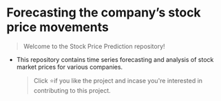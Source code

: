 # Forecasting the company’s stock price movements

> Welcome to the Stock Price Prediction repository!

- This repository contains time series forecasting and analysis of stock market prices for various companies.
  > Click ⭐if you like the project and incase you're interested in contributing to this project.
